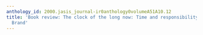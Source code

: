 ```yaml
---
anthology_id: 2000.jasis_journal-ir0anthology0volumeA51A10.12
title: 'Book review: The clock of the long now: Time and responsibility, by Stewart
  Brand'
---
```

